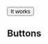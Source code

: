 <script setup>
import '../../demo/node_modules/jenika-ui/dist/style.css';
// import JButton from '../../src/components/JButton/JButton.vue';

</script>

<div class="jui-my-10 jui-space-x-4">
    <!-- <JButton variant="primary">Primary </JButton>
    <JButton variant="secondary">Secondary </JButton>
    <JButton variant="success">Success </JButton>
    <JButton variant="danger">Danger </JButton>
    <JButton variant="warning">Warning </JButton>
    <JButton variant="info">Info </JButton>
    <JButton variant="dark">Danger </JButton>
    <JButton>Default Button </JButton> -->
    <!-- Other variants -->
    <!-- <JButton variant="primary" disabled>Primary (Disabled)</JButton> -->
    <button>It works</button>
</div>

## Buttons
